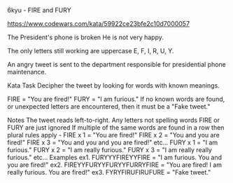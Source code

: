 6kyu - FIRE and FURY

https://www.codewars.com/kata/59922ce23bfe2c10d7000057

The President's phone is broken
He is not very happy.

The only letters still working are uppercase E, F, I, R, U, Y.

An angry tweet is sent to the department responsible for presidential phone maintenance.

Kata Task
Decipher the tweet by looking for words with known meanings.

FIRE = "You are fired!"
FURY = "I am furious."
If no known words are found, or unexpected letters are encountered, then it must be a "Fake tweet."

Notes
The tweet reads left-to-right.
Any letters not spelling words FIRE or FURY are just ignored
If multiple of the same words are found in a row then plural rules apply -
FIRE x 1 = "You are fired!"
FIRE x 2 = "You and you are fired!"
FIRE x 3 = "You and you and you are fired!"
etc...
FURY x 1 = "I am furious."
FURY x 2 = "I am really furious."
FURY x 3 = "I am really really furious."
etc...
Examples
ex1. FURYYYFIREYYFIRE = "I am furious. You and you are fired!"
ex2. FIREYYFURYYFURYYFURRYFIRE = "You are fired! I am really furious. You are fired!"
ex3. FYRYFIRUFIRUFURE = "Fake tweet."
